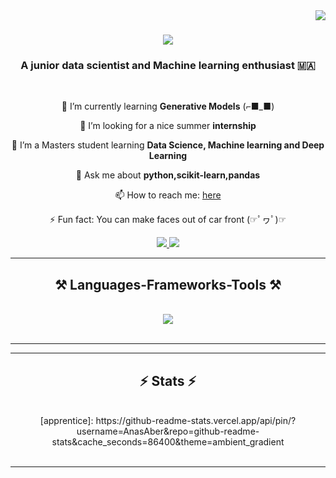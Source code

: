 <img align="right" src="https://visitor-badge.laobi.icu/badge?page_id=AnasAber.AnasAber" />

<h1 align="center">
    <img src="https://readme-typing-svg.herokuapp.com/?font=Righteous&size=35&center=true&vCenter=true&width=500&height=70&duration=4000&lines=Hi+There!+👋;+I'm+Anas+Aberchih!;" />
</h1>

<h3 align="center">A junior data scientist and Machine learning enthusiast 🇲🇦</h3>

<br/>

<div align="center">
  
 🌱 I’m currently learning **Generative Models** (⌐■_■)
 
 🤔 I’m looking for a nice summer **internship**
 
 🔭 I’m a Masters student learning **Data Science, Machine learning and Deep Learning**
 
 💬 Ask me about **python,scikit-learn,pandas**
 
 📫 How to reach me: [here](https://www.linkedin.com/in/anas-aberchih-%F0%9F%87%B5%F0%9F%87%B8-b6007121b/)
 
 ⚡ Fun fact: You can make faces out of car front (☞ﾟヮﾟ)☞

 </div>

<div align="center"> 
  <a href="mailto:anas.aberchih1@gmail.com">
    <img src="https://img.shields.io/badge/Gmail-333333?style=for-the-badge&logo=gmail&logoColor=red" />
  </a>
  <a href="https://www.linkedin.com/in/anas-aberchih-%F0%9F%87%B5%F0%9F%87%B8-b6007121b/" target="_blank">
  <img src="https://img.shields.io/badge/LinkedIn-0077B5?style=for-the-badge&logo=linkedin&logoColor=white" target="_blank" />
  </a>
</div>

 <hr/>
 
<h2 align="center">⚒️ Languages-Frameworks-Tools ⚒️</h2>
<br/>
<div align="center">
    <img src="https://skillicons.dev/icons?i=python,django,sklearn,tensorflow,cpp,java,git,vscode,github,mysql,flask,laravel,html,css,notion" />
</div>

<br/>
<hr/>

<hr/>

<h2 align="center">⚡ Stats ⚡</h2>
<br>

<div align=center> 
    [apprentice]: https://github-readme-stats.vercel.app/api/pin/?username=AnasAber&repo=github-readme-stats&cache_seconds=86400&theme=ambient_gradient
<br/><br/>
</div>
<hr/>
